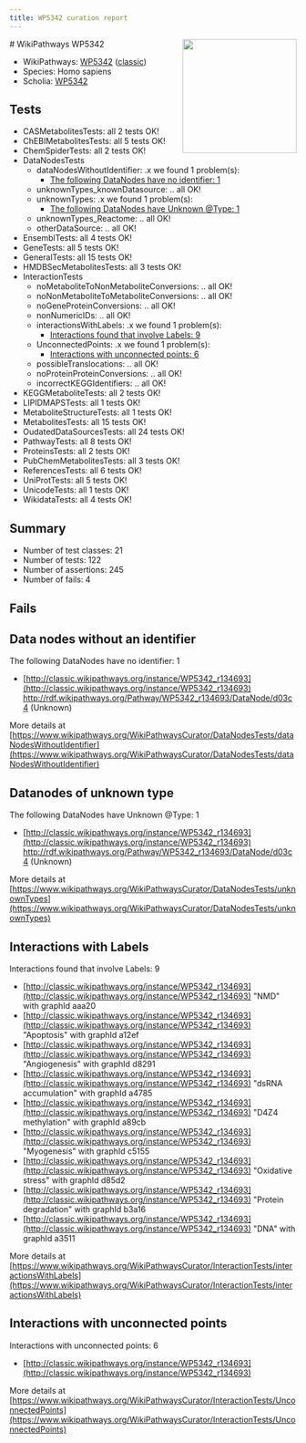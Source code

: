 ```yaml
---
title: WP5342 curation report
---
```


<img style="float: right; width: 200px" src="https://upload.wikimedia.org/wikipedia/commons/thumb/8/83/Wplogo_with_text_500.png/640px-Wplogo_with_text_500.png" />
# WikiPathways WP5342

* WikiPathways: [WP5342](https://wikipathways.org/pathways/WP5342) ([classic](https://classic.wikipathways.org/instance/WP5342))
* Species: Homo sapiens
* Scholia: [WP5342](https://scholia.toolforge.org/wikipathways/WP5342)
## Tests
* CASMetabolitesTests: all 2 tests OK!
* ChEBIMetabolitesTests: all 5 tests OK!
* ChemSpiderTests: all 2 tests OK!
* DataNodesTests
    * dataNodesWithoutIdentifier: .x we found 1 problem(s):
        * [The following DataNodes have no identifier: 1](#d2d32fa0)
    * unknownTypes_knownDatasource: .. all OK!
    * unknownTypes: .x we found 1 problem(s):
        * [The following DataNodes have Unknown @Type: 1](#839973df)
    * unknownTypes_Reactome: .. all OK!
    * otherDataSource: .. all OK!
* EnsemblTests: all 4 tests OK!
* GeneTests: all 5 tests OK!
* GeneralTests: all 15 tests OK!
* HMDBSecMetabolitesTests: all 3 tests OK!
* InteractionTests
    * noMetaboliteToNonMetaboliteConversions: .. all OK!
    * noNonMetaboliteToMetaboliteConversions: .. all OK!
    * noGeneProteinConversions: .. all OK!
    * nonNumericIDs: .. all OK!
    * interactionsWithLabels: .x we found 1 problem(s):
        * [Interactions found that involve Labels: 9](#630d2680)
    * UnconnectedPoints: .x we found 1 problem(s):
        * [Interactions with unconnected points: 6](#35a61ade)
    * possibleTranslocations: .. all OK!
    * noProteinProteinConversions: .. all OK!
    * incorrectKEGGIdentifiers: .. all OK!
* KEGGMetaboliteTests: all 2 tests OK!
* LIPIDMAPSTests: all 1 tests OK!
* MetaboliteStructureTests: all 1 tests OK!
* MetabolitesTests: all 15 tests OK!
* OudatedDataSourcesTests: all 24 tests OK!
* PathwayTests: all 8 tests OK!
* ProteinsTests: all 2 tests OK!
* PubChemMetabolitesTests: all 3 tests OK!
* ReferencesTests: all 6 tests OK!
* UniProtTests: all 5 tests OK!
* UnicodeTests: all 1 tests OK!
* WikidataTests: all 4 tests OK!


## Summary

* Number of test classes: 21
* Number of tests: 122
* Number of assertions: 245
* Number of fails: 4

## Fails

<a name="d2d32fa0" />

## Data nodes without an identifier

The following DataNodes have no identifier: 1

* [http://classic.wikipathways.org/instance/WP5342_r134693](http://classic.wikipathways.org/instance/WP5342_r134693) http://rdf.wikipathways.org/Pathway/WP5342_r134693/DataNode/d03c4 (Unknown)


More details at [https://www.wikipathways.org/WikiPathwaysCurator/DataNodesTests/dataNodesWithoutIdentifier](https://www.wikipathways.org/WikiPathwaysCurator/DataNodesTests/dataNodesWithoutIdentifier)

<a name="839973df" />

## Datanodes of unknown type

The following DataNodes have Unknown @Type: 1

* [http://classic.wikipathways.org/instance/WP5342_r134693](http://classic.wikipathways.org/instance/WP5342_r134693) http://rdf.wikipathways.org/Pathway/WP5342_r134693/DataNode/d03c4 (Unknown)


More details at [https://www.wikipathways.org/WikiPathwaysCurator/DataNodesTests/unknownTypes](https://www.wikipathways.org/WikiPathwaysCurator/DataNodesTests/unknownTypes)

<a name="630d2680" />

## Interactions with Labels

Interactions found that involve Labels: 9

* [http://classic.wikipathways.org/instance/WP5342_r134693](http://classic.wikipathways.org/instance/WP5342_r134693) "NMD" with graphId aaa20
* [http://classic.wikipathways.org/instance/WP5342_r134693](http://classic.wikipathways.org/instance/WP5342_r134693) "Apoptosis" with graphId a12ef
* [http://classic.wikipathways.org/instance/WP5342_r134693](http://classic.wikipathways.org/instance/WP5342_r134693) "Angiogenesis" with graphId d8291
* [http://classic.wikipathways.org/instance/WP5342_r134693](http://classic.wikipathways.org/instance/WP5342_r134693) "dsRNA accumulation" with graphId a4785
* [http://classic.wikipathways.org/instance/WP5342_r134693](http://classic.wikipathways.org/instance/WP5342_r134693) "D4Z4 methylation" with graphId a89cb
* [http://classic.wikipathways.org/instance/WP5342_r134693](http://classic.wikipathways.org/instance/WP5342_r134693) "Myogenesis" with graphId c5155
* [http://classic.wikipathways.org/instance/WP5342_r134693](http://classic.wikipathways.org/instance/WP5342_r134693) "Oxidative stress" with graphId d85d2
* [http://classic.wikipathways.org/instance/WP5342_r134693](http://classic.wikipathways.org/instance/WP5342_r134693) "Protein degradation" with graphId b3a16
* [http://classic.wikipathways.org/instance/WP5342_r134693](http://classic.wikipathways.org/instance/WP5342_r134693) "DNA" with graphId a3511


More details at [https://www.wikipathways.org/WikiPathwaysCurator/InteractionTests/interactionsWithLabels](https://www.wikipathways.org/WikiPathwaysCurator/InteractionTests/interactionsWithLabels)

<a name="35a61ade" />

## Interactions with unconnected points

Interactions with unconnected points: 6

* [http://classic.wikipathways.org/instance/WP5342_r134693](http://classic.wikipathways.org/instance/WP5342_r134693)


More details at [https://www.wikipathways.org/WikiPathwaysCurator/InteractionTests/UnconnectedPoints](https://www.wikipathways.org/WikiPathwaysCurator/InteractionTests/UnconnectedPoints)


